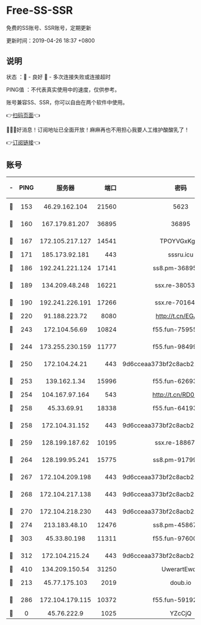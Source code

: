 # Free-SS-SSR

免费的SS账号、SSR账号，定期更新

更新时间：2019-04-26 18:37 +0800

## 说明

状态     ：🙂 - 良好 🙁 - 多次连接失败或连接超时

PING值   ：不代表真实使用中的速度，仅供参考。

账号兼容SS、SSR，你可以自由在两个软件中使用。

👉[扫码页面](https://liesauer.github.io/Free-SS-SSR/)👈

🎉🎉🎉好消息！订阅地址已全面开放！麻麻再也不用担心我要人工维护酸酸乳了！

👉[订阅链接](https://www.liesauer.net/yogurt/subscribe?ACCESS_TOKEN=DAYxR3mMaZAsaqUb)👈

## 账号

|-|PING|服务器|端口|密码|加密方式|区域|
|:----:|:----:|:-----:|-----:|:----:|:----:|:----:|
|🙂|153|46.29.162.104|21560|5623|aes-128-ctr|RU|
|🙂|160|167.179.81.207|36895|36895|aes-256-cfb|JP|
|🙂|167|172.105.217.127|14541|TPOYVGxKglpi|aes-256-cfb|JP|
|🙂|171|185.173.92.181|443|sssru.icu|rc4-md5|RU|
|🙂|186|192.241.221.124|17141|ss8.pm-36895693|aes-256-cfb|US|
|🙂|189|134.209.48.248|16221|ssx.re-38053204|aes-256-cfb|US|
|🙂|190|192.241.226.191|17266|ssx.re-70164154|aes-256-cfb|US|
|🙂|220|91.188.223.72|8080|http://t.cn/EGJIyrl|rc4-md5|RU|
|🙂|243|172.104.56.69|10824|f55.fun-75955527|aes-256-cfb|SG|
|🙂|244|173.255.230.159|11777|f55.fun-98499590|aes-256-cfb|US|
|🙂|250|172.104.24.21|443|9d6cceaa373bf2c8acb22e60b6a58be6|aes-256-cfb|US|
|🙂|253|139.162.1.34|15996|f55.fun-62693899|aes-256-cfb|SG|
|🙂|254|104.167.97.164|543|http://t.cn/RD0D7sx|rc4-md5|CA|
|🙂|258|45.33.69.91|18338|f55.fun-64193387|aes-256-cfb|US|
|🙂|258|172.104.31.152|443|9d6cceaa373bf2c8acb22e60b6a58be6|aes-256-cfb|US|
|🙂|259|128.199.187.62|10195|ssx.re-18867296|aes-256-cfb|SG|
|🙂|264|128.199.95.241|15775|ss8.pm-91799488|aes-256-cfb|SG|
|🙂|267|172.104.209.198|443|9d6cceaa373bf2c8acb22e60b6a58be6|aes-256-cfb|US|
|🙂|268|172.104.217.138|443|9d6cceaa373bf2c8acb22e60b6a58be6|aes-256-cfb|US|
|🙂|270|172.104.218.230|443|9d6cceaa373bf2c8acb22e60b6a58be6|aes-256-cfb|US|
|🙂|274|213.183.48.10|12476|ss8.pm-45867021|rc4-md5|RU|
|🙂|303|45.33.80.198|11311|f55.fun-97600550|aes-256-cfb|US|
|🙂|312|172.104.215.24|443|9d6cceaa373bf2c8acb22e60b6a58be6|aes-256-cfb|US|
|🙂|410|134.209.150.54|31250|UwerartEwqe|chacha20|IN|
|🙂|213|45.77.175.103|2019|doub.io|aes-128-ctr|SG|
|🙂|286|172.104.179.115|10372|f55.fun-59192456|aes-256-cfb|SG|
|🙁|0|45.76.222.9|1025|YZcCjQ|rc4-md5|JP|
